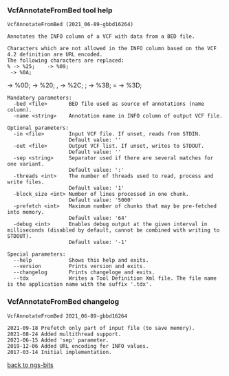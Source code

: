 ### VcfAnnotateFromBed tool help
	VcfAnnotateFromBed (2021_06-89-gbbd16264)
	
	Annotates the INFO column of a VCF with data from a BED file.
	
	Characters which are not allowed in the INFO column based on the VCF 4.2 definition are URL encoded.
	The following characters are replaced:
	% -> %25; 	 -> %09;
	 -> %0A;  -> %0D;   -> %20; , -> %2C; ; -> %3B; = -> %3D;
	
	Mandatory parameters:
	  -bed <file>       BED file used as source of annotations (name column).
	  -name <string>    Annotation name in INFO column of output VCF file.
	
	Optional parameters:
	  -in <file>        Input VCF file. If unset, reads from STDIN.
	                    Default value: ''
	  -out <file>       Output VCF list. If unset, writes to STDOUT.
	                    Default value: ''
	  -sep <string>     Separator used if there are several matches for one variant.
	                    Default value: ':'
	  -threads <int>    The number of threads used to read, process and write files.
	                    Default value: '1'
	  -block_size <int> Number of lines processed in one chunk.
	                    Default value: '5000'
	  -prefetch <int>   Maximum number of chunks that may be pre-fetched into memory.
	                    Default value: '64'
	  -debug <int>      Enables debug output at the given interval in milliseconds (disabled by default, cannot be combined with writing to STDOUT).
	                    Default value: '-1'
	
	Special parameters:
	  --help            Shows this help and exits.
	  --version         Prints version and exits.
	  --changelog       Prints changeloge and exits.
	  --tdx             Writes a Tool Definition Xml file. The file name is the application name with the suffix '.tdx'.
	
### VcfAnnotateFromBed changelog
	VcfAnnotateFromBed 2021_06-89-gbbd16264
	
	2021-09-18 Prefetch only part of input file (to save memory).
	2021-08-24 Added multithread support.
	2021-06-15 Added 'sep' parameter.
	2019-12-06 Added URL encoding for INFO values.
	2017-03-14 Initial implementation.
[back to ngs-bits](https://github.com/imgag/ngs-bits)